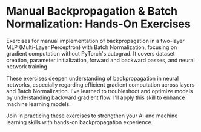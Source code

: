 # Manual Backpropagation & Batch Normalization: Hands-On Exercises
Exercises for manual implementation of backpropagation in a two-layer MLP (Multi-Layer Perceptron) with Batch Normalization, focusing on gradient computation without PyTorch's autograd. It covers dataset creation, parameter initialization, forward and backward passes, and neural network training.

These exercises deepen understanding of backpropagation in neural networks, especially regarding efficient gradient computation across layers and Batch Normalization. I've learned to troubleshoot and optimize models by understanding backward gradient flow. I'll apply this skill to enhance machine learning models.

Join in practicing these exercises to strengthen your AI and machine learning skills with hands-on backpropagation experience.
